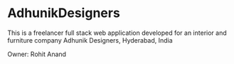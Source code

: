 # AdhunikDesigners
This is a freelancer full stack web application developed for an interior and furniture company
Adhunik Designers, Hyderabad, India

Owner: Rohit Anand
